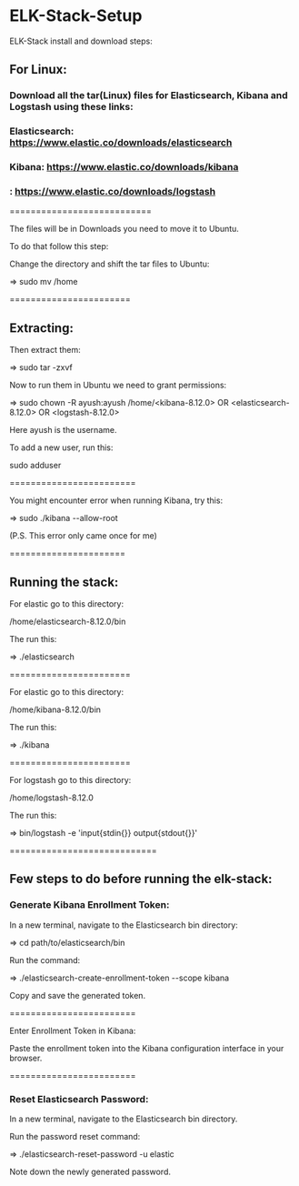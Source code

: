 # ELK-Stack-Setup

ELK-Stack install and download steps:

## For Linux:

### Download all the tar(Linux) files for Elasticsearch, Kibana and Logstash using these links:

### Elasticsearch: https://www.elastic.co/downloads/elasticsearch

### Kibana: https://www.elastic.co/downloads/kibana

### : https://www.elastic.co/downloads/logstash

===========================

The files will be in Downloads you need to move it to Ubuntu.

To do that follow this step:

Change the directory and shift the tar files to Ubuntu:

=> sudo mv <name-of-the-files> /home

=======================

## Extracting:

Then extract them:

=> sudo tar -zxvf <name-of-the-files>

Now to run them in Ubuntu we need to grant permissions:

=> sudo chown -R ayush:ayush /home/<kibana-8.12.0> OR <elasticsearch-8.12.0> OR <logstash-8.12.0>

Here ayush is the username.

To add a new user, run this:

sudo adduser <username>

========================

You might encounter error when running Kibana, try this:

=> sudo ./kibana --allow-root

(P.S. This error only came once for me)

======================

## Running the stack:

For elastic go to this directory:

/home/elasticsearch-8.12.0/bin

The run this:

=> ./elasticsearch

=======================

For elastic go to this directory:

/home/kibana-8.12.0/bin

The run this:

=> ./kibana

=======================

For logstash go to this directory:

/home/logstash-8.12.0

The run this:

=> bin/logstash -e 'input{stdin{}} output{stdout{}}'

============================

## Few steps to do before running the elk-stack:

### Generate Kibana Enrollment Token:

In a new terminal, navigate to the Elasticsearch bin directory:

=> cd path/to/elasticsearch/bin

Run the command:

=> ./elasticsearch-create-enrollment-token --scope kibana

Copy and save the generated token.

========================

Enter Enrollment Token in Kibana:

Paste the enrollment token into the Kibana configuration interface in your browser.

========================

### Reset Elasticsearch Password:

In a new terminal, navigate to the Elasticsearch bin directory.

Run the password reset command:

=> ./elasticsearch-reset-password -u elastic

Note down the newly generated password.






